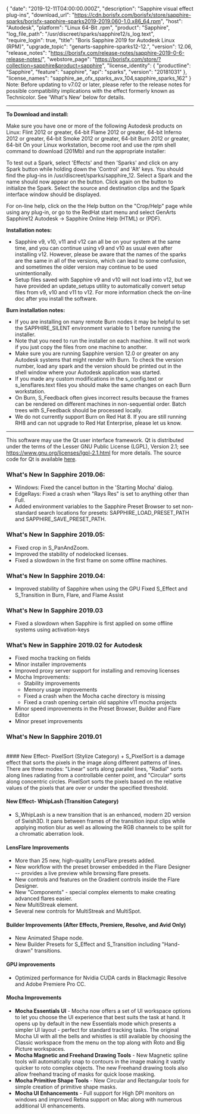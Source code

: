 {
   "date": "2019-12-11T04:00:00.000Z",
   "description": "Sapphire visual effect plug-ins",
   "download_url": "https://cdn.borisfx.com/borisfx/store/sapphire-sparks/borisfx-sapphire-sparks2019-2019.060-1.0.x86_64.rpm",
   "host": "Autodesk",
   "platform": "Linux 64-Bit .rpm",
   "product": "Sapphire",
   "log_file_path": "/usr/discreet/sparks/sapphire12/s_log.text",
   "require_login": true,
   "title": "Boris Sapphire 2019 for Autodesk Linux (RPM)",
   "upgrade_topic": "genarts-sapphire-sparks12-12.",
  "version": 12.06,
   "release_notes": "https://borisfx.com/release-notes/sapphire-2019-0-6-release-notes/",
   "webstore_page": "https://borisfx.com/store/?collection=sapphire&product=sapphire",
   "license_identity": { "productline": "Sapphire", "feature": "sapphire", "api": "sparks", "version": "20181031" },
   "license_names": "sapphire_ae_ofx_sparks_avx_104,sapphire_sparks_162"
}
Note: Before updating to v7.02 or later, please refer to the release notes for possible compatibility implications with the effect formerly known as Technicolor. See 'What's New' below for details.

<hr>

**To Download and install:**

Make sure you have one or more of the following Autodesk products on Linux:
Flint  	2012 or greater, 64-bit
Flame  	2012 or greater, 64-bit
Inferno  	2012 or greater, 64-bit
Smoke  	2012 or greater, 64-bit
Burn  	2012 or greater, 64-bit
On your Linux workstation, become root and use the rpm shell command to download (201Mb) and run the appropriate installer:

To test out a Spark, select 'Effects' and then 'Sparks' and click on any Spark button while holding down the 'Control' and 'Alt' keys. You should find the plug-ins in /usr/discreet/sparks/sapphire_12. Select a Spark and the name should now appear on the button. Click again on the button to initialize the Spark. Select the source and destination clips and the Spark interface window should be displayed.

For on-line help, click on the the Help button on the "Crop/Help" page while using any plug-in, or go to the RedHat start menu and select GenArts Sapphire12 Autodesk -> Sapphire Online Help (HTML) or (PDF).

**Installation notes:**

* Sapphire v9, v10, v11 and v12 can all be on your system at the same time, and you can continue using v9 and v10 as usual even after installing v12. However, please be aware that the names of the sparks are the same in all of the versions, which can lead to some confusion, and sometimes the older version may continue to be used unintentionally.
* Setup files saved with Sapphire v9 and v10 will not load into v12, but we have provided an update_setups utility to automatically convert setup files from v9, v10 and v11 to v12. For more information check the on-line doc after you install the software.

**Burn installation notes:**

* If you are installing on many remote Burn nodes it may be helpful to set the SAPPHIRE_SILENT environment variable to 1 before running the installer.
* Note that you need to run the installer on each machine. It will not work if you just copy the files from one machine to another.
* Make sure you are running Sapphire version 12.0 or greater on any Autodesk systems that might render with Burn. To check the version number, load any spark and the version should be printed out in the shell window where your Autodesk application was started.
* If you made any custom modifications in the s_config.text or s_lensflares.text files you should make the same changes on each Burn workstation.
* On Burn, S_Feedback often gives incorrect results because the frames can be rendered on different machines in non-sequential order. Batch trees with S_Feedback should be processed locally.
* We do not currently support Burn on Red Hat 8. If you are still running RH8 and can not upgrade to Red Hat Enterprise, please let us know.

<hr>

This software may use the Qt user interface framework. Qt is distributed under the terms of the Lesser GNU Public License (LGPL), Version 2.1; see https://www.gnu.org/licenses/lgpl-2.1.html for more details. The source code for Qt is available [here](https://cdn.borisfx.com/borisfx/store/qt-everywhere-opensource-src-4.7.2.tar.gz).

### What's New In Sapphire 2019.06:
* Windows: Fixed the cancel button in the 'Starting Mocha' dialog.
* EdgeRays: Fixed a crash when "Rays Res" is set to anything other than Full.
* Added environment variables to the Sapphire Preset Browser to set non-standard search locations for presets: SAPPHIRE_LOAD_PRESET_PATH and SAPPHIRE_SAVE_PRESET_PATH.

### What's New In Sapphire 2019.05:
* Fixed crop in S_PanAndZoom.
* Improved the stability of nodelocked licenses.
* Fixed a slowdown in the first frame on some offline machines.

### What's New In Sapphire 2019.04:
* Improved stability of Sapphire when using the GPU Fixed S_Effect and S_Transition in Burn, Flare, and Flame Assist

### What's New In Sapphire 2019.03
* Fixed a slowdown when Sapphire is first applied on some offline systems using activation-keys

### What’s New in Sapphire 2019.02 for Autodesk
* Fixed mocha tracking on fields
* Minor installer improvements
* Improved proxy server support for installing and removing licenses
* Mocha Improvements:
    + Stability improvements
    + Memory usage improvements
    + Fixed a crash when the Mocha cache directory is missing
    + Fixed a crash opening certain old sapphire v11 mocha projects
* Minor speed improvements in the Preset Browser, Builder and Flare Editor
* Minor preset improvements

### What's New In Sapphire 2019.01
<br>
#### New Effect- PixelSort (Stylize Category)
+ S_PixelSort is a damage effect that sorts the pixels in the image along different patterns of lines. There are three modes: "Linear" sorts along parallel lines, "Radial" sorts along lines radiating from a controllable center point, and "Circular" sorts along concentric circles. PixelSort sorts the pixels based on the relative values of the pixels that are over or under the specified threshold.

#### New Effect- WhipLash (Transition Category)
+ S_WhipLash is a new transition that is an enhanced, modern 2D version of Swish3D. It pans between frames of the transition input clips while applying motion blur as well as allowing the RGB channels to be split for a chromatic aberration look.


#### LensFlare Improvements
+ More than 25 new, high-quality LensFlare presets added.
+ New workflow with the preset browser embedded in the Flare Designer -- provides a live preview while browsing flare presets.
+ New controls and features on the Gradient controls inside the Flare Designer.
+ New "Components" - special complex elements to make creating advanced flares easier.
+ New MultiStreak element.
+ Several new controls for MultiStreak and MultiSpot.
 
#### Builder Improvements (After Effects, Premiere, Resolve, and Avid Only)
+ New Animated Shape node.
+ New Builder Presets for S_Effect and S_Transition including "Hand-drawn" transitions. 

#### GPU improvements
+ Optimized performance for Nvidia CUDA cards in Blackmagic Resolve and Adobe Premiere Pro CC.

#### Mocha Improvements
+ **Mocha Essentials UI** - Mocha now offers a set of UI workspace options to let you choose the UI experience that best suits the task at hand. It opens up by default in the new Essentials mode which presents a simpler UI layout - perfect for standard tracking tasks. The original Mocha UI with all the bells and whistles is still available by choosing the Classic workspace from the menu on the top along with Roto and Big Picture workspaces.
+ **Mocha Magnetic and Freehand Drawing Tools** - New Magnetic spline tools will automatically snap to contours in the image making it vastly quicker to roto complex objects. The new Freehand drawing tools also allow freehand tracing of masks for quick loose masking.
+ **Mocha Primitive Shape Tools** - New Circular and Rectangular tools for simple creation of primitive shape masks.
+ **Mocha UI Enhancements** - Full support for High DPI monitors on windows and improved Retina support on Mac along with numerous additional UI enhancements.
